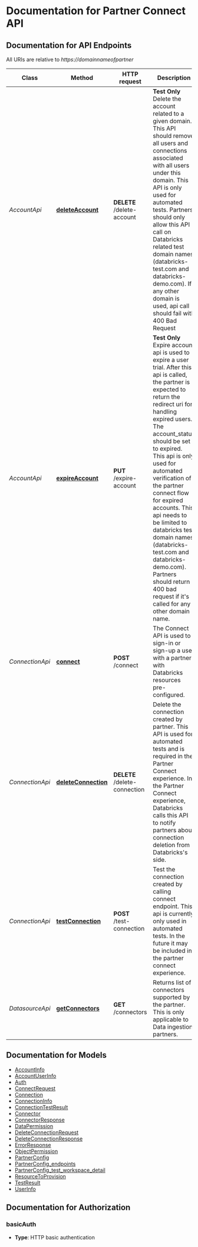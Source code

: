 # Documentation for Partner Connect API

<a name="documentation-for-api-endpoints"></a>
## Documentation for API Endpoints

All URIs are relative to *https://domainnameofpartner*

| Class | Method | HTTP request | Description |
|------------ | ------------- | ------------- | -------------|
| *AccountApi* | [**deleteAccount**](Apis/AccountApi.md#deleteaccount) | **DELETE** /delete-account | **Test Only** Delete the account related to a given domain. This API should remove all users and connections associated with all users under this domain. This API is only used for automated tests. Partners should only allow this API call on Databricks related test domain names (databricks-test.com and databricks-demo.com). If any other domain is used, api call should fail with 400 Bad Request |
*AccountApi* | [**expireAccount**](Apis/AccountApi.md#expireaccount) | **PUT** /expire-account | **Test Only** Expire account api is used to expire a user trial. After this api is called, the partner is expected to return the redirect uri for handling expired users. The account_status should be set to expired. This api is only used for automated verification of the partner connect flow for expired accounts. This api needs to be limited to databricks test domain names (databricks-test.com and databricks-demo.com). Partners should return 400 bad request if it's called for any other domain name. |
| *ConnectionApi* | [**connect**](Apis/ConnectionApi.md#connect) | **POST** /connect | The Connect API is used to sign-in or sign-up a user with a partner with Databricks resources pre-configured. |
*ConnectionApi* | [**deleteConnection**](Apis/ConnectionApi.md#deleteconnection) | **DELETE** /delete-connection | Delete the connection created by partner. This API is used for automated tests and is required in the Partner Connect experience. In the Partner Connect experience, Databricks calls this API to notify partners about connection deletion from Databricks's side. |
*ConnectionApi* | [**testConnection**](Apis/ConnectionApi.md#testconnection) | **POST** /test-connection | Test the connection created by calling connect endpoint. This api is currently only used in automated tests. In the future it may be included in the partner connect experience. |
| *DatasourceApi* | [**getConnectors**](Apis/DatasourceApi.md#getconnectors) | **GET** /connectors | Returns list of connectors supported by the partner. This is only applicable to Data ingestion partners. |


<a name="documentation-for-models"></a>
## Documentation for Models

 - [AccountInfo](./Models/AccountInfo.md)
 - [AccountUserInfo](./Models/AccountUserInfo.md)
 - [Auth](./Models/Auth.md)
 - [ConnectRequest](./Models/ConnectRequest.md)
 - [Connection](./Models/Connection.md)
 - [ConnectionInfo](./Models/ConnectionInfo.md)
 - [ConnectionTestResult](./Models/ConnectionTestResult.md)
 - [Connector](./Models/Connector.md)
 - [ConnectorResponse](./Models/ConnectorResponse.md)
 - [DataPermission](./Models/DataPermission.md)
 - [DeleteConnectionRequest](./Models/DeleteConnectionRequest.md)
 - [DeleteConnectionResponse](./Models/DeleteConnectionResponse.md)
 - [ErrorResponse](./Models/ErrorResponse.md)
 - [ObjectPermission](./Models/ObjectPermission.md)
 - [PartnerConfig](./Models/PartnerConfig.md)
 - [PartnerConfig_endpoints](./Models/PartnerConfig_endpoints.md)
 - [PartnerConfig_test_workspace_detail](./Models/PartnerConfig_test_workspace_detail.md)
 - [ResourceToProvision](./Models/ResourceToProvision.md)
 - [TestResult](./Models/TestResult.md)
 - [UserInfo](./Models/UserInfo.md)


<a name="documentation-for-authorization"></a>
## Documentation for Authorization

<a name="basicAuth"></a>
### basicAuth

- **Type**: HTTP basic authentication

